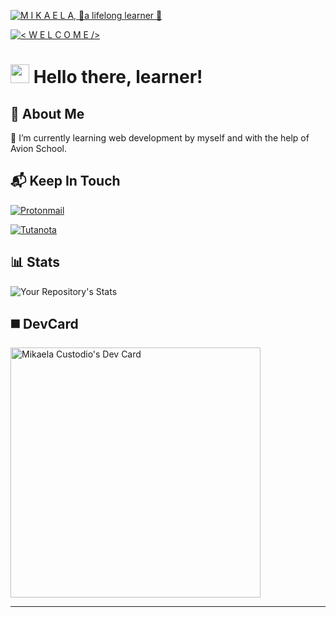 <!-- Banner Section (START) -->
[![M I K A E L A, 🍃a lifelong learner 🍃](https://pimp-my-readme.webapp.io/pimp-my-readme/wavy-banner?subtitle=%F0%9F%8D%83a%20lifelong%20learner%20%F0%9F%8D%83&title=M%20I%20K%20A%20E%20L%20A)](https://pimp-my-readme.webapp.io)
<!-- Banner Section (END) -->

<!-- Short Welcome (START) -->
[![< W E L C O M E />](https://pimp-my-readme.webapp.io/pimp-my-readme/sliding-text?emojis=&text=%253C%2520W%2520E%2520L%2520C%2520O%2520M%2520E%2520%252F%253E)](https://pimp-my-readme.webapp.io)
<!-- Short Welcome (END) -->

<!-- Introduction Section (START)-->
<a>
 <h1>
    <img src="https://raw.githubusercontent.com/MartinHeinz/MartinHeinz/master/wave.gif" width="30px" />
    Hello there, learner! 
</h1>
 </a>
<!-- Introduction Section (END) -->

<!-- About Me Section (START)-->
<a>
  <h2>
    👩 About Me
  </h2>

  <p>
    🌱 I’m currently learning web development by myself and with the help of Avion School.
  </p>
</a>
<!-- About Me Section (END)-->

<!-- Contact Section (START)-->
<a>
  <h2>
    📬 Keep In Touch 
  </h2>
  
  <!-- Protonmail -->
  <p>
    <a href="mailto:greetingsmikaela@protonmail.com">
      <img src="https://img.shields.io/badge/ProtonMail-8B89CC?style=for-the-badge&logo=protonmail&logoColor=white" alt="Protonmail" />
    </a>
  </p>
   
  <!-- Tutanota -->
  <p>
    <a href="mailto:greetingsmika@tuta.io">
      <img src="https://img.shields.io/badge/Tutanota-840010?style=for-the-badge&logo=Tutanota&logoColor=white" alt="Tutanota" />
    </a>
  </p>
 </a>
 <!-- Contact Section (END)-->

<!-- Stats Section (START) -->
<a>
  <h2>
    📊 Stats
  </h2>

  <!-- GitHub Stats -->
  ![Your Repository's Stats](https://github-readme-stats.vercel.app/api?username=mikscust&show_icons=true&theme=dark)
  
</a>
<!-- Stats Section (END) -->

<!-- DevCard Section (START) -->
<a>
  <h2>
   ◼️ DevCard
  </h2>
  
  <!-- DevCard -->
  <a href="https://app.daily.dev/mikscust">
    <img src="https://api.daily.dev/devcards/340ed67d06554792909c86de0885fdc3.png?r=4ru" width="400" alt="Mikaela Custodio's Dev Card"/>
  </a>
</a>
<!-- DevCard Section (END) -->

------------------------------------
  
<!--

**mikscust/mikscust** is a ✨ _special_ ✨ repository because its `README.md` (this file) appears on your GitHub profile.

Here are some ideas to get you started:

- 🔭 I’m currently working on ...
- 🌱 I’m currently learning ...
- 👯 I’m looking to collaborate on ...
- 🤔 I’m looking for help with ...
- 💬 Ask me about ...
- 📫 How to reach me: ...
- 😄 Pronouns: ...
- ⚡ Fun fact: ...

-->
